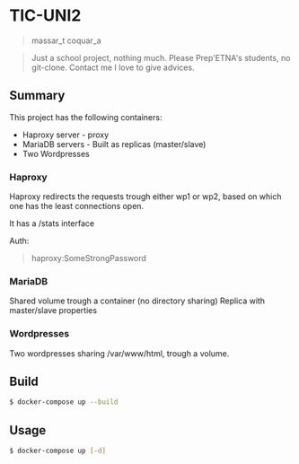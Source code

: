 # TIC-UNI2

> massar_t
> coquar_a


> Just a school project, nothing much.
> Please Prep'ETNA's students, no git-clone. Contact me I love to give advices.

## Summary

This project has the following containers:
- Haproxy server - proxy
- MariaDB servers - Built as replicas (master/slave)
- Two Wordpresses

### Haproxy

Haproxy redirects the requests trough either wp1 or wp2,
based on which one has the least connections open.

It has a /stats interface

Auth:
> haproxy:SomeStrongPassword


### MariaDB

Shared volume trough a container (no directory sharing)
Replica with master/slave properties

### Wordpresses

Two wordpresses sharing /var/www/html, trough a volume.

## Build

```bash
$ docker-compose up --build
```

## Usage

```bash
$ docker-compose up [-d]
```
